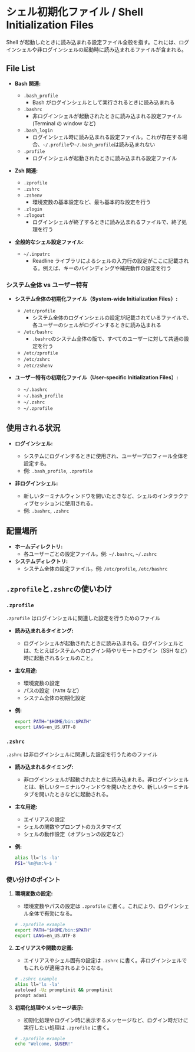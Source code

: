 # シェル初期化ファイル / Shell Initialization Files

Shell が起動したときに読み込まれる設定ファイル全般を指す。これには、ログインシェルや非ログインシェルの起動時に読み込まれるファイルが含まれる。

## File List

- **Bash 関連:**

  - `.bash_profile`
    - Bash がログインシェルとして実行されるときに読み込まれる
  - `.bashrc`
    - 非ログインシェルが起動されたときに読み込まれる設定ファイル (Terminal の window など)
  - `.bash_login`
    - ログインシェル時に読み込まれる設定ファイル。これが存在する場合、`~/.profile`や`~/.bash_profile`は読み込まれない
  - `.profile`
    - ログインシェルが起動されたときに読み込まれる設定ファイル

- **Zsh 関連:**

  - `.zprofile`
  - `.zshrc`
  - `.zshenv`
    - 環境変数の基本設定など、最も基本的な設定を行う
  - `.zlogin`
  - `.zlogout`
    - ログインシェルが終了するときに読み込まれるファイルで、終了処理を行う

- **全般的なシェル設定ファイル:**
  - `~/.inputrc`
    - Readline ライブラリによるシェルの入力行の設定がここに記載される。例えば、キーのバインディングや補完動作の設定を行う

### システム全体 vs ユーザー特有

- **システム全体の初期化ファイル（System-wide Initialization Files）:**

  - `/etc/profile`
    - システム全体のログインシェルの設定が記載されているファイルで、各ユーザーのシェルがログインするときに読み込まれる
  - `/etc/bashrc`
    - `.bashrc`のシステム全体の版で、すべてのユーザーに対して共通の設定を行う
  - `/etc/zprofile`
  - `/etc/zshrc`
  - `/etc/zshenv`

- **ユーザー特有の初期化ファイル（User-specific Initialization Files）:**
  - `~/.bashrc`
  - `~/.bash_profile`
  - `~/.zshrc`
  - `~/.zprofile`

## 使用される状況

- **ログインシェル:**

  - システムにログインするときに使用され、ユーザープロフィール全体を設定する。
  - 例: `.bash_profile`, `.zprofile`

- **非ログインシェル:**
  - 新しいターミナルウィンドウを開いたときなど、シェルのインタラクティブセッションに使用される。
  - 例: `.bashrc`, `.zshrc`

## 配置場所

- **ホームディレクトリ:**
  - 各ユーザーごとの設定ファイル。例: `~/.bashrc`, `~/.zshrc`
- **システムディレクトリ:**
  - システム全体の設定ファイル。例: `/etc/profile`, `/etc/bashrc`

## `.zprofile`と`.zshrc`の使いわけ

### `.zprofile`

`.zprofile` はログインシェルに関連した設定を行うためのファイル

- **読み込まれるタイミング:**

  - ログインシェルが起動されたときに読み込まれる。ログインシェルとは、たとえばシステムへのログイン時やリモートログイン（SSH など）時に起動されるシェルのこと。

- **主な用途:**

  - 環境変数の設定
  - パスの設定（`PATH` など）
  - システム全体の初期化設定

- **例:**

  ```sh
  export PATH="$HOME/bin:$PATH"
  export LANG=en_US.UTF-8
  ```

### `.zshrc`

`.zshrc` は非ログインシェルに関連した設定を行うためのファイル

- **読み込まれるタイミング:**

  - 非ログインシェルが起動されたときに読み込まれる。非ログインシェルとは、新しいターミナルウィンドウを開いたときや、新しいターミナルタブを開いたときなどに起動される。

- **主な用途:**

  - エイリアスの設定
  - シェルの関数やプロンプトのカスタマイズ
  - シェルの動作設定（オプションの設定など）

- **例:**

  ```sh
  alias ll='ls -la'
  PS1='%n@%m:%~$ '
  ```

### 使い分けのポイント

1. **環境変数の設定:**

   - 環境変数やパスの設定は `.zprofile` に書く。これにより、ログインシェル全体で有効になる。

   ```sh
   # .zprofile example
   export PATH="$HOME/bin:$PATH"
   export LANG=en_US.UTF-8
   ```

2. **エイリアスや関数の定義:**

   - エイリアスやシェル固有の設定は `.zshrc` に書く。非ログインシェルでもこれらが適用されるようになる。

   ```sh
   # .zshrc example
   alias ll='ls -la'
   autoload -Uz promptinit && promptinit
   prompt adam1
   ```

3. **初期化処理やメッセージ表示:**

   - 初期化処理やログイン時に表示するメッセージなど、ログイン時だけに実行したい処理は `.zprofile` に書く。

   ```sh
   # .zprofile example
   echo "Welcome, $USER!"
   ```
